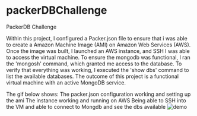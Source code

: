 # packerDBChallenge
PackerDB Challenge

Within this project, I configured a Packer.json file to ensure that i was able to create a Amazon Machine Image (AMI) on Amazon Web Services (AWS). Once the image was built, I launched an AWS instance, and SSH I was able to access the virtual machine. To ensure the mongodb was functional, I ran the 'mongosh' command, which granted me access to the database. To verify that everything was working, I executed the 'show dbs' command to list the available databases. The outcome of this project is a functional virtual machine with an active MongoDB service.



The gif below shows:
The packer.json configuration working and setting up the ami
The instance working and running on AWS
Being able to SSH into the VM and able to connect to Mongdb and see the dbs available 
![demo](./Recording%202023-01-31%20at%2015.28.52.gif)